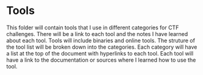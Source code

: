 # Tools

This folder will contain tools that I use in different categories for CTF challenges. There will be a link to each tool and the notes I have learned about each tool. Tools will include binaries and online tools.
The struture of the tool list will be broken down into the categories. Each category will have a list at the top of the document with hyperlinks to each tool. Each tool will have a link to the documentation or sources where I learned how to use the tool.
